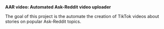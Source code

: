 <b> AAR video: Automated Ask-Reddit video uploader </b>

The goal of this project is the automate the creation of TikTok videos about stories on popular Ask-Reddit topics.
